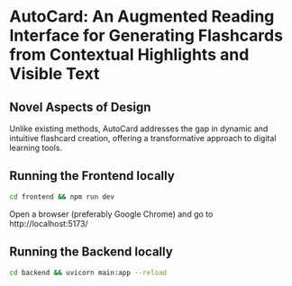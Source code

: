 # AutoCard: An Augmented Reading Interface for Generating Flashcards from Contextual Highlights and Visible Text

## Novel Aspects of Design
Unlike existing methods, AutoCard addresses the gap in dynamic and intuitive flashcard creation, offering a transformative approach to digital learning tools.

## Running the Frontend locally
```bash
cd frontend && npm run dev
```
Open a browser (preferably Google Chrome) and go to http://localhost:5173/

## Running the Backend locally
```bash
cd backend && uvicorn main:app --reload
```

